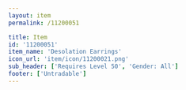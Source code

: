 ```yaml
---
layout: item
permalink: /11200051

title: Item
id: '11200051'
item_name: 'Desolation Earrings'
icon_url: 'item/icon/11200021.png'
sub_header: ['Requires Level 50', 'Gender: All']
footer: ['Untradable']
---
```

